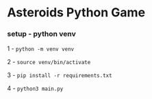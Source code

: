 # Asteroids Python Game

### setup - python venv

1 - `python -m venv venv`


2 - `source venv/bin/activate`


3 - `pip install -r requirements.txt`


4 - `python3 main.py`
